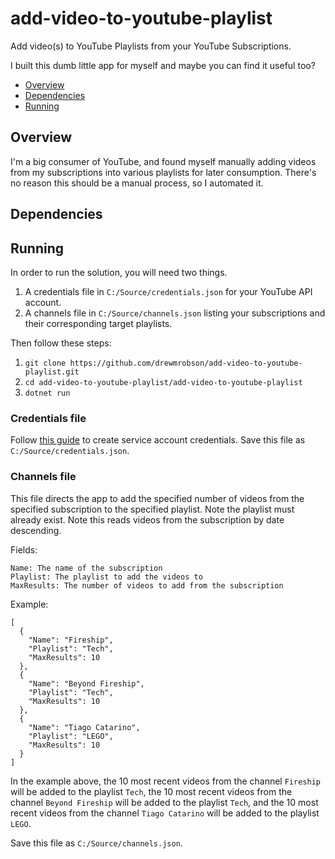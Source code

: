# add-video-to-youtube-playlist
Add video(s) to YouTube Playlists from your YouTube Subscriptions.

I built this dumb little app for myself and maybe you can find it useful too?

- [Overview](#overview)
- [Dependencies](#dependencies)
- [Running](#running)

## Overview

I'm a big consumer of YouTube, and found myself manually adding videos from my subscriptions into various playlists for later consumption. There's no reason this should be a manual process, so I automated it.

## Dependencies

## Running

In order to run the solution, you will need two things.

1. A credentials file in `C:/Source/credentials.json` for your YouTube API account.
2. A channels file in `C:/Source/channels.json` listing your subscriptions and their corresponding target playlists.

Then follow these steps:

1. `git clone https://github.com/drewmrobson/add-video-to-youtube-playlist.git`
2. `cd add-video-to-youtube-playlist/add-video-to-youtube-playlist`
3. `dotnet run`

### Credentials file

Follow [this guide](https://developers.google.com/workspace/guides/create-credentials#service-account) to create service account credentials. Save this file as `C:/Source/credentials.json`.

### Channels file 

This file directs the app to add the specified number of videos from the specified subscription to the specified playlist. Note the playlist must already exist. Note this reads videos from the subscription by date descending.

Fields:
```
Name: The name of the subscription
Playlist: The playlist to add the videos to
MaxResults: The number of videos to add from the subscription
```

Example:
```
[
  {
    "Name": "Fireship",
    "Playlist": "Tech",
    "MaxResults": 10
  },
  {
    "Name": "Beyond Fireship",
    "Playlist": "Tech",
    "MaxResults": 10
  },
  {
    "Name": "Tiago Catarino",
    "Playlist": "LEGO",
    "MaxResults": 10
  }
]
```
In the example above, the 10 most recent videos from the channel `Fireship` will be added to the playlist `Tech`, the 10 most recent videos from the channel `Beyond Fireship` will be added to the playlist `Tech`, and the 10 most recent videos from the channel `Tiago Catarino` will be added to the playlist `LEGO`. 

Save this file as `C:/Source/channels.json`.
